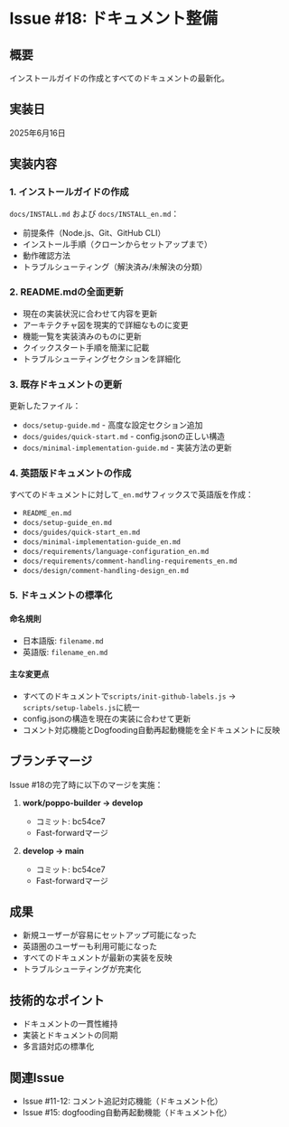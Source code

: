 # Issue #18: ドキュメント整備

## 概要
インストールガイドの作成とすべてのドキュメントの最新化。

## 実装日
2025年6月16日

## 実装内容

### 1. インストールガイドの作成
`docs/INSTALL.md` および `docs/INSTALL_en.md`：
- 前提条件（Node.js、Git、GitHub CLI）
- インストール手順（クローンからセットアップまで）
- 動作確認方法
- トラブルシューティング（解決済み/未解決の分類）

### 2. README.mdの全面更新
- 現在の実装状況に合わせて内容を更新
- アーキテクチャ図を現実的で詳細なものに変更
- 機能一覧を実装済みのものに更新
- クイックスタート手順を簡潔に記載
- トラブルシューティングセクションを詳細化

### 3. 既存ドキュメントの更新
更新したファイル：
- `docs/setup-guide.md` - 高度な設定セクション追加
- `docs/guides/quick-start.md` - config.jsonの正しい構造
- `docs/minimal-implementation-guide.md` - 実装方法の更新

### 4. 英語版ドキュメントの作成
すべてのドキュメントに対して`_en.md`サフィックスで英語版を作成：
- `README_en.md`
- `docs/setup-guide_en.md`
- `docs/guides/quick-start_en.md`
- `docs/minimal-implementation-guide_en.md`
- `docs/requirements/language-configuration_en.md`
- `docs/requirements/comment-handling-requirements_en.md`
- `docs/design/comment-handling-design_en.md`

### 5. ドキュメントの標準化
#### 命名規則
- 日本語版: `filename.md`
- 英語版: `filename_en.md`

#### 主な変更点
- すべてのドキュメントで`scripts/init-github-labels.js` → `scripts/setup-labels.js`に統一
- config.jsonの構造を現在の実装に合わせて更新
- コメント対応機能とDogfooding自動再起動機能を全ドキュメントに反映

## ブランチマージ
Issue #18の完了時に以下のマージを実施：
1. **work/poppo-builder → develop**
   - コミット: bc54ce7
   - Fast-forwardマージ
   
2. **develop → main**
   - コミット: bc54ce7
   - Fast-forwardマージ

## 成果
- 新規ユーザーが容易にセットアップ可能になった
- 英語圏のユーザーも利用可能になった
- すべてのドキュメントが最新の実装を反映
- トラブルシューティングが充実化

## 技術的なポイント
- ドキュメントの一貫性維持
- 実装とドキュメントの同期
- 多言語対応の標準化

## 関連Issue
- Issue #11-12: コメント追記対応機能（ドキュメント化）
- Issue #15: dogfooding自動再起動機能（ドキュメント化）